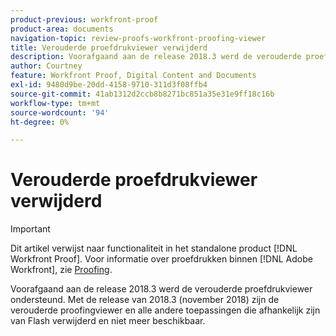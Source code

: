 ```yaml
---
product-previous: workfront-proof
product-area: documents
navigation-topic: review-proofs-workfront-proofing-viewer
title: Verouderde proefdrukviewer verwijderd
description: Voorafgaand aan de release 2018.3 werd de verouderde proefdrukviewer ondersteund. Met de release van 2018.3 (november 2018) zijn de verouderde proofingviewer en alle andere toepassingen die afhankelijk zijn van Flash verwijderd en niet meer beschikbaar.
author: Courtney
feature: Workfront Proof, Digital Content and Documents
exl-id: 9480d9be-20dd-4158-9710-311d3f08ffb4
source-git-commit: 41ab1312d2ccb8b8271bc851a35e31e9ff18c16b
workflow-type: tm+mt
source-wordcount: '94'
ht-degree: 0%

---
```


# Verouderde proefdrukviewer verwijderd

>[!IMPORTANT]
>
>Dit artikel verwijst naar functionaliteit in het standalone product [!DNL Workfront Proof]. Voor informatie over proefdrukken binnen [!DNL Adobe Workfront], zie [Proofing](../../../review-and-approve-work/proofing/proofing.md).

Voorafgaand aan de release 2018.3 werd de verouderde proefdrukviewer ondersteund. Met de release van 2018.3 (november 2018) zijn de verouderde proofingviewer en alle andere toepassingen die afhankelijk zijn van Flash verwijderd en niet meer beschikbaar.
